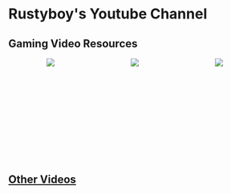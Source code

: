# Rustyboy's Youtube Channel

## Gaming Video Resources

<div style="display:flex; justify-content:space-around; height:200px">
<a href="mafia_de\README.md"><img src="https://github.com/Rustyb0y/youtube/blob/master/mafia_de/cover.jpg"</a>
<a href="it-takes-two\README.md"><img src="https://github.com/Rustyb0y/youtube/blob/master/it-takes-two/cover.jpg"</a>
<a href="return-to-monkey-island\README.md"><img src="https://github.com/Rustyb0y/youtube/blob/master/return-to-monkey-island/cover.jpg"</a>
</div>

## Other Videos

